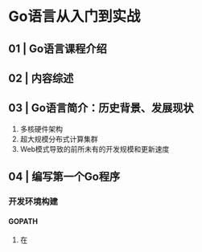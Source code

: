 # Go语言从入门到实战 #

## 01 | Go语言课程介绍 ##

## 02 | 内容综述 ##

## 03 | Go语言简介：历史背景、发展现状 ##

1. 多核硬件架构
2. 超大规模分布式计算集群
3. Web模式导致的前所未有的开发规模和更新速度

## 04 | 编写第一个Go程序 ##

### 开发环境构建 ###

#### GOPATH ####

1. 在

